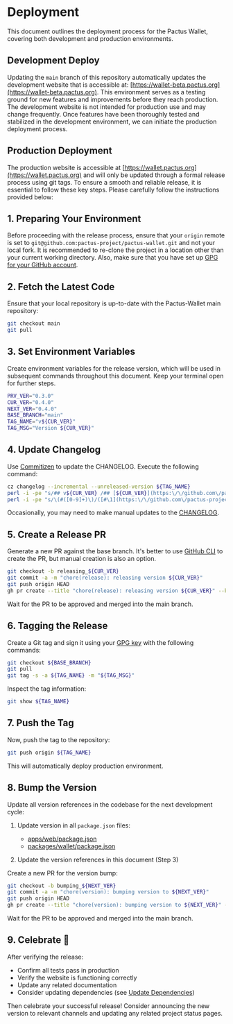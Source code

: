 # Deployment

This document outlines the deployment process for the Pactus Wallet,
covering both development and production environments.

## Development Deploy

Updating the `main` branch of this repository automatically updates the development website that is accessible at:
[https://wallet-beta.pactus.org](https://wallet-beta.pactus.org).
This environment serves as a testing ground for new features and improvements before they reach production.
The development website is not intended for production use and may change frequently.
Once features have been thoroughly tested and stabilized in the development environment, we can initiate the production deployment process.

## Production Deployment

The production website is accessible at
[https://wallet.pactus.org](https://wallet.pactus.org) and will only be updated through a formal release process using git tags.
To ensure a smooth and reliable release, it is essential to follow these key steps.
Please carefully follow the instructions provided below:

## 1. Preparing Your Environment

Before proceeding with the release process,
ensure that your `origin` remote is set to `git@github.com:pactus-project/pactus-wallet.git` and not your local fork.
It is recommended to re-clone the project in a location other than your current working directory.
Also, make sure that you have set up
[GPG for your GitHub account](https://docs.github.com/en/authentication/managing-commit-signature-verification/adding-a-gpg-key-to-your-github-account).

## 2. Fetch the Latest Code

Ensure that your local repository is up-to-date with the Pactus-Wallet main repository:

```bash
git checkout main
git pull
```
## 3. Set Environment Variables

Create environment variables for the release version, which will be used in subsequent commands throughout this document.
Keep your terminal open for further steps.

```bash
PRV_VER="0.3.0"
CUR_VER="0.4.0"
NEXT_VER="0.4.0"
BASE_BRANCH="main"
TAG_NAME="v${CUR_VER}"
TAG_MSG="Version ${CUR_VER}"
```

## 4. Update Changelog

Use [Commitizen](https://github.com/commitizen-tools/commitizen) to update the CHANGELOG. Execute the following command:

```bash
cz changelog --incremental --unreleased-version ${TAG_NAME}
perl -i -pe "s/## v${CUR_VER} /## [${CUR_VER}](https:\/\/github.com\/pactus-project\/pactus-wallet\/compare\/v${PRV_VER}...v${CUR_VER}) /g" CHANGELOG.md
perl -i -pe "s/\(#([0-9]+)\)/([#\1](https:\/\/github.com\/pactus-project\/pactus-wallet\/pull\/\1))/g" CHANGELOG.md
```

Occasionally, you may need to make manual updates to the [CHANGELOG](../CHANGELOG.md).

## 5. Create a Release PR

Generate a new PR against the base branch.
It's better to use [GitHub CLI](https://github.com/cli/cli/) to create the PR, but manual creation is also an option.

```bash
git checkout -b releasing_${CUR_VER}
git commit -a -m "chore(release): releasing version ${CUR_VER}"
git push origin HEAD
gh pr create --title "chore(release): releasing version ${CUR_VER}" --body "Releasing version ${CUR_VER}" --base ${BASE_BRANCH}
```

Wait for the PR to be approved and merged into the main branch.

## 6. Tagging the Release

Create a Git tag and sign it using your [GPG key](https://docs.github.com/en/authentication/managing-commit-signature-verification/about-commit-signature-verification) with the following commands:

```bash
git checkout ${BASE_BRANCH}
git pull
git tag -s -a ${TAG_NAME} -m "${TAG_MSG}"
```

Inspect the tag information:

```bash
git show ${TAG_NAME}
```

## 7. Push the Tag

Now, push the tag to the repository:

```bash
git push origin ${TAG_NAME}
```

This will automatically deploy production environment.

## 8. Bump the Version

Update all version references in the codebase for the next development cycle:

1. Update version in all `package.json` files:
   - [apps/web/package.json](../apps/web/package.json)
   - [packages/wallet/package.json](../packages/wallet/package.json)

2. Update the version references in this document (Step 3)

Create a new PR for the version bump:

```bash
git checkout -b bumping_${NEXT_VER}
git commit -a -m "chore(version): bumping version to ${NEXT_VER}"
git push origin HEAD
gh pr create --title "chore(version): bumping version to ${NEXT_VER}" --body "Bumping version to ${NEXT_VER}" --base ${BASE_BRANCH}
```

Wait for the PR to be approved and merged into the main branch.

## 9. Celebrate 🎉

After verifying the release:
- Confirm all tests pass in production
- Verify the website is functioning correctly
- Update any related documentation
- Consider updating dependencies (see [Update Dependencies](./update-dependencies.md))

Then celebrate your successful release! Consider announcing the new version to relevant channels and updating any related project status pages.
